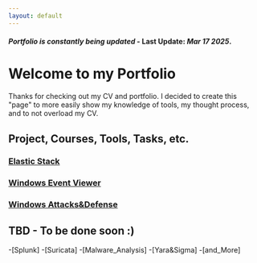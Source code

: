```yaml
---
layout: default
---
```

#### _Portfolio is constantly being updated_ - Last Update: _Mar_ _17_ _2025_. 
# Welcome to my Portfolio
Thanks for checking out my CV and portfolio. I decided to create this "page" to more easily show my knowledge of tools, my thought process, and to not overload my CV.

## Project, Courses, Tools, Tasks, etc. 

### [Elastic Stack](structure/elasticStack.html)
### [Windows Event Viewer](structure/windowsEventViewer.html)
### [Windows Attacks&Defense](structure/windowsAttacks&Defense/windowsAttacks&Defense.html)

## TBD - To be done soon :) 

-[Splunk] 
-[Suricata]
-[Malware_Analysis]
-[Yara&Sigma]
-[and_More]
